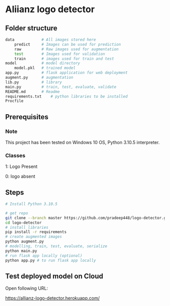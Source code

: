 # Aliianz logo detector

## Folder structure
```bash
data            # All images stored here
    predict     # Images can be used for prediction    
    raw         # Raw images used for augmentation
    test        # Images used for validation
    train       # images used for train and test
model           # model directory
    model.pkl   # trained model
app.py          # flask application for web deployment
augment.py      # augmentation
lib.py          # library
main.py         # train, test, evaluate, validate
README.md       # Readme
requirements.txt    # python libraries to be installed
Procfile
```

## Prerequisites
### Note
This project has been tested on Windows 10 OS, Python 3.10.5 interpreter. 
### Classes
1: Logo Present

0: logo absent

## Steps
```bash
# Install Python 3.10.5

# get repo
git clone --branch master https://github.com/pradeep448/logo-detector.git
cd logo-detector 
# install libraries
pip install -r requirements
# create augmented images
python augment.py
# modelling, train, test, evaluate, serialize
python main.py
# run flask app locally (optional)
python app.py # to run flask app locally
```

## Test deployed model on Cloud
Open following URL:

https://allianz-logo-detector.herokuapp.com/



